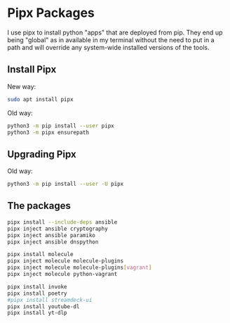 # Pipx Packages

I use pipx to install python "apps" that are deployed from pip. They end up being
"global" as in available in my terminal without the need to put in a path and will
override any system-wide installed versions of the tools.

## Install Pipx

New way:

```sh
sudo apt install pipx
```

Old way:

```sh
python3 -m pip install --user pipx
python3 -m pipx ensurepath
```

## Upgrading Pipx

Old way:

```sh
python3 -m pip install --user -U pipx
```

## The packages

```sh
pipx install --include-deps ansible
pipx inject ansible cryptography
pipx inject ansible paramiko
pipx inject ansible dnspython

pipx install molecule
pipx inject molecule molecule-plugins
pipx inject molecule molecule-plugins[vagrant]
pipx inject molecule python-vagrant

pipx install invoke
pipx install poetry
#pipx install streamdeck-ui
pipx install youtube-dl
pipx install yt-dlp
```
